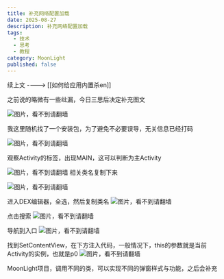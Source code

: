 ```yaml
---
title: 补充网络配置加载
date: 2025-08-27
description: 补充网络配置加载
tags:
  - 技术
  - 思考
  - 教程
category: MoonLight
published: false
---
```

续上文 ----> [[如何给应用内置杀en]]


之前说的略微有一些纰漏，今日三思后决定补充图文

![图片，看不到请翻墙](https://image.342191.xyz/file/AgACAgUAAyEGAASrPZpLAAMPaK7DCG4I8OPWFx_70CCIcPF9iMYAAkbJMRv4-HlVsVdWmNgtHg4BAAMCAAN4AAM2BA.png)

我这里随机找了一个安装包，为了避免不必要误导，无关信息已经打码

![图片，看不到请翻墙](https://image.342191.xyz/file/AgACAgUAAyEGAASrPZpLAAMQaK7Dn7CoWT0PLS7gv3rKXy5j7DEAAknJMRv4-HlVQw6mXGToh64BAAMCAANtAAM2BA.png)

观察Activity的标签，出现MAIN，这可以判断为主Activity

![图片，看不到请翻墙](https://image.342191.xyz/file/AgACAgUAAyEGAASrPZpLAAMSaK7FbxBJ7Jyeb5FgIpnJDt7282cAAk7JMRv4-HlVWnLxw1j58mQBAAMCAAN4AAM2BA.png)
相关类名复制下来


![图片，看不到请翻墙](https://image.342191.xyz/file/AgACAgUAAyEGAASrPZpLAAMTaK7FembvXfhPWL1csQ2bQTU8aIMAAk_JMRv4-HlVcnY80B7tQBIBAAMCAAN4AAM2BA.png)

进入DEX编辑器，全选，然后复制类名
![图片，看不到请翻墙](https://image.342191.xyz/file/AgACAgUAAyEGAASrPZpLAAMUaK7FgtGoEv8JifMMRQeSkHBzcAgAAlDJMRv4-HlV3TqjX3Fh9dIBAAMCAAN4AAM2BA.png)

点击搜索
![图片，看不到请翻墙](https://image.342191.xyz/file/AgACAgUAAyEGAASrPZpLAAMVaK7FjCYnfV6VmwUiO9S5cIXa2GcAAlHJMRv4-HlVN7A1fnS3zt4BAAMCAAN4AAM2BA.png)

导航到入口
![图片，看不到请翻墙](https://image.342191.xyz/file/AgACAgUAAyEGAASrPZpLAAMWaK7FmhwWz7gGIexnUl-9aWg6ARsAAlLJMRv4-HlVNOwFkXYYs2cBAAMCAAN4AAM2BA.png)



找到SetContentView，在下方注入代码，一般情况下，this的参数就是当前Activity的实例，也就是p0
![图片，看不到请翻墙](https://image.342191.xyz/file/AgACAgUAAyEGAASrPZpLAAMXaK7Fow3mLo9KONVvmiXV2IkAAYRcAAJTyTEb-Ph5VRDAyfuBGtLEAQADAgADeAADNgQ.png)


MoonLight项目，调用不同的类，可以实现不同的弹窗样式与功能，之后会补充
